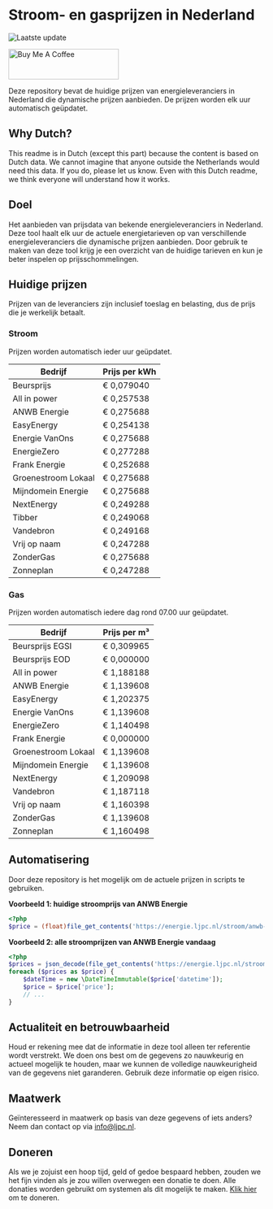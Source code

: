 # Stroom- en gasprijzen in Nederland

![Laatste update](https://img.shields.io/badge/laatste%20update-2024--01--15%2021%3A00%20CET-brightgreen)

<a href="https://www.buymeacoffee.com/Lars-" target="_blank"><img src="https://cdn.buymeacoffee.com/buttons/v2/default-orange.png" alt="Buy Me A Coffee" height="60" style="height: 60px !important;width: 217px !important;" ></a>

Deze repository bevat de huidige prijzen van energieleveranciers in Nederland die dynamische prijzen aanbieden. De prijzen worden elk uur automatisch geüpdatet.

## Why Dutch?

This readme is in Dutch (except this part) because the content is based on Dutch data. We cannot imagine that anyone outside the Netherlands would need this data. If you do, please let us know. Even with this Dutch readme, we think
everyone will understand how it works.

## Doel

Het aanbieden van prijsdata van bekende energieleveranciers in Nederland. Deze tool haalt elk uur de actuele energietarieven op van verschillende energieleveranciers die dynamische prijzen aanbieden. Door gebruik te maken van deze tool
krijg je een overzicht van de huidige tarieven en kun je beter inspelen op prijsschommelingen.

## Huidige prijzen

Prijzen van de leveranciers zijn inclusief toeslag en belasting, dus de prijs die je werkelijk betaalt.

### Stroom

Prijzen worden automatisch ieder uur geüpdatet.

 Bedrijf | Prijs per kWh 
---------|---------------
Beursprijs | € 0,079040
All in power | € 0,257538
ANWB Energie | € 0,275688
EasyEnergy | € 0,254138
Energie VanOns | € 0,275688
EnergieZero | € 0,277288
Frank Energie | € 0,252688
Groenestroom Lokaal | € 0,275688
Mijndomein Energie | € 0,275688
NextEnergy | € 0,249288
Tibber | € 0,249068
Vandebron | € 0,249168
Vrij op naam | € 0,247288
ZonderGas | € 0,275688
Zonneplan | € 0,247288


### Gas

Prijzen worden automatisch iedere dag rond 07.00 uur geüpdatet.

 Bedrijf | Prijs per m³ 
---------|--------------
Beursprijs EGSI | € 0,309965
Beursprijs EOD | € 0,000000
All in power | € 1,188188
ANWB Energie | € 1,139608
EasyEnergy | € 1,202375
Energie VanOns | € 1,139608
EnergieZero | € 1,140498
Frank Energie | € 0,000000
Groenestroom Lokaal | € 1,139608
Mijndomein Energie | € 1,139608
NextEnergy | € 1,209098
Vandebron | € 1,187118
Vrij op naam | € 1,160398
ZonderGas | € 1,139608
Zonneplan | € 1,160498


## Automatisering

Door deze repository is het mogelijk om de actuele prijzen in scripts te gebruiken.

**Voorbeeld 1: huidige stroomprijs van ANWB Energie**

```php
<?php
$price = (float)file_get_contents('https://energie.ljpc.nl/stroom/anwb-energie-nu.txt');

```

**Voorbeeld 2: alle stroomprijzen van ANWB Energie vandaag**

```php
<?php
$prices = json_decode(file_get_contents('https://energie.ljpc.nl/stroom/all-in-power-vandaag.json'),true);
foreach ($prices as $price) {
    $dateTime = new \DateTimeImmutable($price['datetime']);
    $price = $price['price'];
    // ...
}
```

## Actualiteit en betrouwbaarheid

Houd er rekening mee dat de informatie in deze tool alleen ter referentie wordt verstrekt. We doen ons best om de gegevens zo nauwkeurig en actueel mogelijk te houden, maar we kunnen de volledige nauwkeurigheid van de gegevens niet
garanderen. Gebruik deze informatie op eigen risico.

## Maatwerk

Geïnteresseerd in maatwerk op basis van deze gegevens of iets anders? Neem dan contact op
via [info@ljpc.nl](mailto:info@ljpc.nl?subject=Energie%20prijzen).

## Doneren

Als we je zojuist een hoop tijd, geld of gedoe bespaard hebben, zouden we het fijn vinden als je zou willen overwegen een
donatie te doen. Alle donaties worden gebruikt om systemen als dit mogelijk te
maken. [Klik hier](https://www.buymeacoffee.com/Lars-) om te doneren.
